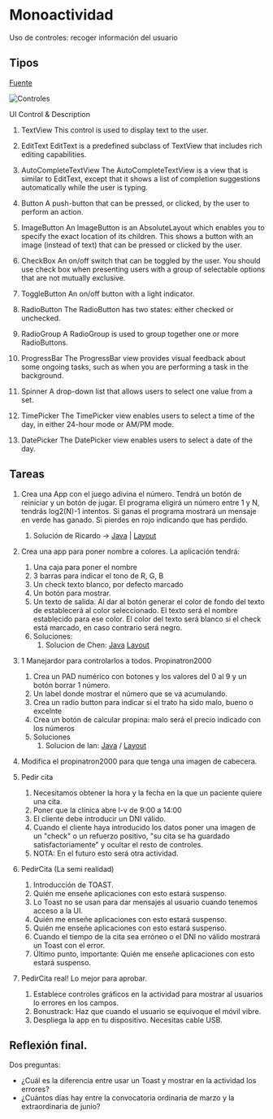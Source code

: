 # Monoactividad

Uso de controles: recoger información del usuario

## Tipos

[Fuente](https://www.tutorialspoint.com/android/android_user_interface_controls.htm)

![Controles](https://www.tutorialspoint.com/android/images/ui_control.jpg)

UI Control & Description
1.	TextView
This control is used to display text to the user.

2.	EditText
EditText is a predefined subclass of TextView that includes rich editing capabilities.

3.	AutoCompleteTextView
The AutoCompleteTextView is a view that is similar to EditText, except that it shows a list of completion suggestions automatically while the user is typing.

4.	Button
A push-button that can be pressed, or clicked, by the user to perform an action.

5.	ImageButton
An ImageButton is an AbsoluteLayout which enables you to specify the exact location of its children. This shows a button with an image (instead of text) that can be pressed or clicked by the user.

6.	CheckBox
An on/off switch that can be toggled by the user. You should use check box when presenting users with a group of selectable options that are not mutually exclusive.

7.	ToggleButton
An on/off button with a light indicator.

8.	RadioButton
The RadioButton has two states: either checked or unchecked.

9.	RadioGroup
A RadioGroup is used to group together one or more RadioButtons.

10.	ProgressBar
The ProgressBar view provides visual feedback about some ongoing tasks, such as when you are performing a task in the background.

11.	Spinner
A drop-down list that allows users to select one value from a set.

12.	TimePicker
The TimePicker view enables users to select a time of the day, in either 24-hour mode or AM/PM mode.

13.	DatePicker
The DatePicker view enables users to select a date of the day.


## Tareas

1. Crea una App con el juego adivina el número. Tendrá un botón de reiniciar y un botón de jugar. El programa eligirá un número entre 1 y N, tendrás log2(N)-1 intentos. Si ganas el programa mostrará un mensaje en verde has ganado. Si pierdes en rojo indicando que has perdido.
    1. Solución de Ricardo -> [Java](https://github.com/ricardoharrison/DAM2V/blob/main/PMDM/ProyectosAndroidStudio/u2/Propinator/app/src/main/java/com/rittz/propinator/MainActivity.java) | [Layout](https://github.com/ricardoharrison/DAM2V/blob/main/PMDM/ProyectosAndroidStudio/u2/Propinator/app/src/main/res/layout/activity_main.xml)

2. Crea una app para poner nombre a colores. La aplicación tendrá:
    1. Una caja para poner el nombre
    2. 3 barras para indicar el tono de R, G, B
    3. Un check texto blanco, por defecto marcado
    3. Un botón para mostrar.
    4. Un texto de salida. Al dar al botón generar el color de fondo del texto de establecerá al color seleccionado. El texto será el nombre establecido para ese color. El color del texto será blanco si el check está marcado, en caso contrario será negro.
    5. Soluciones:
        1. Solucion de Chen: [Java](https://github.com/Xing2707/PMDM/blob/master/app/src/main/java/com/example/pmdm/ut02/u2e2NombreColo.java) [Layout](https://github.com/Xing2707/PMDM/blob/master/app/src/main/res/layout/activity_u2e2_nombre_colo.xml)

3. 1 Manejardor para controlarlos a todos. Propinatron2000
    1. Crea un PAD numérico con botones y los valores del 0 al 9 y un botón borrar 1 número.
    2. Un label donde mostrar el número que se va acumulando.
    2. Crea un radio button para indicar si el trato ha sido malo, bueno o excelnte
    3. Crea un botón de calcular propina: malo será el precio indicado con los números
    4. Soluciones
       1. Solucion de Ian: [Java](https://github.com/ianharrisonromero/DAM2Eloy/blob/main/PMDM%20Programaci%C3%B3n%20Multimedia%20y%20Dispositivos%20Moviles/AndroidStudioProjects/Propineitor9000/app/src/main/java/com/example/propineitor9000/MainActivity.java) / [Layout](https://github.com/ianharrisonromero/DAM2Eloy/blob/main/PMDM%20Programaci%C3%B3n%20Multimedia%20y%20Dispositivos%20Moviles/AndroidStudioProjects/Propineitor9000/app/src/main/res/layout/activity_main.xml)
4. Modifica el propinatron2000 para que tenga una imagen de cabecera. 

5. Pedir cita
    1. Necesitamos obtener la hora y la fecha en la que un paciente quiere una cita.
    2. Poner que la clínica abre l-v de 9:00 a 14:00
    3. El cliente debe introducir un DNI válido.
    4. Cuando el cliente haya introducido los datos poner una imagen de un "check" o un refuerzo positivo, "su cita se ha guardado satisfactoriamente" y ocultar el resto de controles.
    5. NOTA: En el futuro esto será otra actividad.

6. PedirCita (La semi realidad)
    1. Introducción de TOAST.
    2. Quién me enseñe aplicaciones con esto estará suspenso.
    3. Lo Toast no se usan para dar mensajes al usuario cuando tenemos acceso a la UI.
    4. Quién me enseñe aplicaciones con esto estará suspenso.
    5. Quién me enseñe aplicaciones con esto estará suspenso.
    6. Cuando el tiempo de la cita sea erróneo o el DNI no válido mostrará un Toast con el error.
    7. Último punto, importante: Quién me enseñe aplicaciones con esto estará suspenso.

7. PedirCita real! Lo mejor para aprobar.
    1. Establece controles gráficos en la actividad para mostrar al usuarios lo errores en los campos.
    2. Bonustrack: Haz que cuando el usuario se equivoque el móvil vibre.
    3. Despliega la app en tu dispositivo. Necesitas cable USB.

## Reflexión final.

Dos preguntas:
- ¿Cuál es la diferencia entre usar un Toast y mostrar en la actividad los errores?
- ¿Cuántos días hay entre la convocatoria ordinaria de marzo y la extraordinaria de junio?
